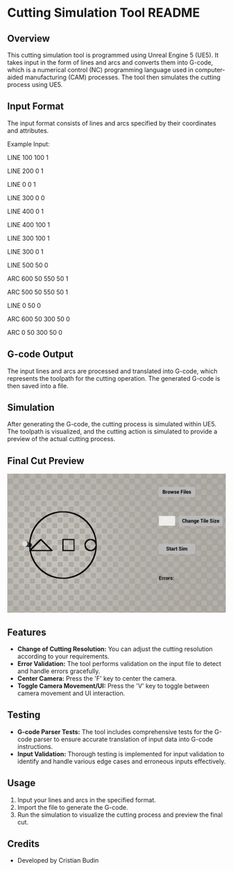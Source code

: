# Cutting Simulation Tool README

## Overview
This cutting simulation tool is programmed using Unreal Engine 5 (UE5). It takes input in the form of lines and arcs and converts them into G-code, which is a numerical control (NC) programming language used in computer-aided manufacturing (CAM) processes. The tool then simulates the cutting process using UE5.

## Input Format
The input format consists of lines and arcs specified by their coordinates and attributes.

Example Input:

LINE 100 100 1

LINE 200 0 1

LINE 0 0 1


LINE 300 0 0

LINE 400 0 1

LINE 400 100 1

LINE 300 100 1

LINE 300 0 1


LINE 500 50 0

ARC 600 50 550 50 1

ARC 500 50 550 50 1

LINE 0 50 0

ARC 600 50 300 50 0

ARC 0 50 300 50 0


## G-code Output
The input lines and arcs are processed and translated into G-code, which represents the toolpath for the cutting operation. The generated G-code is then saved into a file.

## Simulation
After generating the G-code, the cutting process is simulated within UE5. The toolpath is visualized, and the cutting action is simulated to provide a preview of the actual cutting process.

## Final Cut Preview
![Final Cut Preview](./screenshots/FinalCut.PNG)

## Features
- **Change of Cutting Resolution:** You can adjust the cutting resolution according to your requirements.
- **Error Validation:** The tool performs validation on the input file to detect and handle errors gracefully.
- **Center Camera:** Press the 'F' key to center the camera.
- **Toggle Camera Movement/UI:** Press the 'V' key to toggle between camera movement and UI interaction.

## Testing
- **G-code Parser Tests:** The tool includes comprehensive tests for the G-code parser to ensure accurate translation of input data into G-code instructions.
- **Input Validation:** Thorough testing is implemented for input validation to identify and handle various edge cases and erroneous inputs effectively.

## Usage
1. Input your lines and arcs in the specified format.
2. Import the file to generate the G-code.
3. Run the simulation to visualize the cutting process and preview the final cut.

## Credits
- Developed by Cristian Budin
